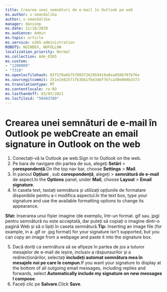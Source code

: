 ```yaml
---
title: Crearea unei semnături de e-mail în Outlook pe web
ms.author: v-smandalika
author: v-smandalika
manager: dansimp
ms.date: 12/18/2020
ms.audience: Admin
ms.topic: article
ms.service: o365-administration
ROBOTS: NOINDEX, NOFOLLOW
localization_priority: Normal
ms.collection: Adm_O365
ms.custom:
- "1200009"
- "7310"
ms.openlocfilehash: 02f579a6b7570037261959419a6ea9586707b76e
ms.sourcegitcommit: 251e2e82571fb3bb1fbe3dbf7bfca30e004b3373
ms.translationtype: MT
ms.contentlocale: ro-RO
ms.lasthandoff: 03/05/2021
ms.locfileid: "50483780"
---
```

# <a name="create-an-email-signature-in-outlook-on-the-web"></a><span data-ttu-id="4c708-102">Crearea unei semnături de e-mail în Outlook pe web</span><span class="sxs-lookup"><span data-stu-id="4c708-102">Create an email signature in Outlook on the web</span></span>

1. <span data-ttu-id="4c708-103">Conectați-vă la Outlook pe web.</span><span class="sxs-lookup"><span data-stu-id="4c708-103">Sign in to Outlook on the web.</span></span>
2. <span data-ttu-id="4c708-104">Pe bara de navigare din partea de sus, alegeți **Setări**  >  **corespondență**.</span><span class="sxs-lookup"><span data-stu-id="4c708-104">On the top nav bar, choose **Settings** > **Mail**.</span></span>
3. <span data-ttu-id="4c708-105">În panoul **Opțiuni** , sub **corespondență**, alegeți   >  **semnătură de e-mail** de aspect.</span><span class="sxs-lookup"><span data-stu-id="4c708-105">In the **Options** panel, under **Mail**, choose **Layout** > **Email signature**.</span></span>
4. <span data-ttu-id="4c708-106">În caseta text, tastați semnătura și utilizați opțiunile de formatare disponibile pentru a-i modifica aspectul.</span><span class="sxs-lookup"><span data-stu-id="4c708-106">In the text box, type your signature and use the available formatting options to change its appearance.</span></span>

<span data-ttu-id="4c708-107">**Sfat:** Inserarea unui fișier imagine (de exemplu, într-un format. gif sau. jpg) pentru semnătură nu este acceptată, dar puteți să copiați o imagine dintr-o pagină Web și să o lipiți în caseta semnătură.</span><span class="sxs-lookup"><span data-stu-id="4c708-107">**Tip:** Inserting an image file (for example, in a .gif or .jpg format) for your signature isn't supported, but you can copy an image from a webpage and paste it into the signature box.</span></span>

5. <span data-ttu-id="4c708-108">Dacă doriți ca semnătura să se afișeze în partea de jos a tuturor mesajelor de e-mail de ieșire, inclusiv a răspunsurilor și a redirecționărilor, selectați **includeți automat semnătura mea în mesajele noi pe care le compun**.</span><span class="sxs-lookup"><span data-stu-id="4c708-108">If you want your signature to display at the bottom of all outgoing email messages, including replies and forwards, select **Automatically include my signature on new messages I compose**.</span></span>
6. <span data-ttu-id="4c708-109">Faceți clic pe **Salvare**.</span><span class="sxs-lookup"><span data-stu-id="4c708-109">Click **Save**.</span></span>
